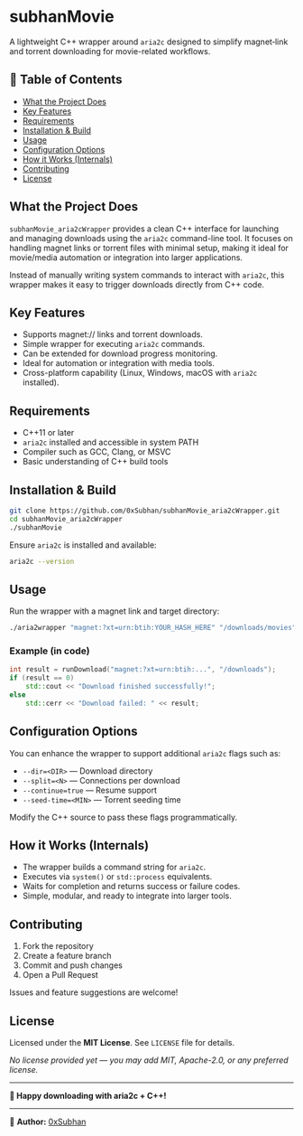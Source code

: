 # subhanMovie

A lightweight C++ wrapper around `aria2c` designed to simplify magnet‑link and torrent downloading for movie-related workflows.

## 🧾 Table of Contents
- [What the Project Does](#what-the-project-does)
- [Key Features](#key-features)
- [Requirements](#requirements)
- [Installation & Build](#installation--build)
- [Usage](#usage)
- [Configuration Options](#configuration-options)
- [How it Works (Internals)](#how-it-works-internals)
- [Contributing](#contributing)
- [License](#license)

## What the Project Does
`subhanMovie_aria2cWrapper` provides a clean C++ interface for launching and managing downloads using the `aria2c` command-line tool. It focuses on handling magnet links or torrent files with minimal setup, making it ideal for movie/media automation or integration into larger applications.

Instead of manually writing system commands to interact with `aria2c`, this wrapper makes it easy to trigger downloads directly from C++ code.

## Key Features
- Supports magnet:// links and torrent downloads.
- Simple wrapper for executing `aria2c` commands.
- Can be extended for download progress monitoring.
- Ideal for automation or integration with media tools.
- Cross-platform capability (Linux, Windows, macOS with `aria2c` installed).

## Requirements
- C++11 or later
- `aria2c` installed and accessible in system PATH
- Compiler such as GCC, Clang, or MSVC
- Basic understanding of C++ build tools

## Installation & Build

```bash
git clone https://github.com/0xSubhan/subhanMovie_aria2cWrapper.git
cd subhanMovie_aria2cWrapper
./subhanMovie
```

Ensure `aria2c` is installed and available:
```bash
aria2c --version
```

## Usage

Run the wrapper with a magnet link and target directory:

```bash
./aria2wrapper "magnet:?xt=urn:btih:YOUR_HASH_HERE" "/downloads/movies"
```

### Example (in code)
```cpp
int result = runDownload("magnet:?xt=urn:btih:...", "/downloads");
if (result == 0)
    std::cout << "Download finished successfully!";
else
    std::cerr << "Download failed: " << result;
```

## Configuration Options
You can enhance the wrapper to support additional `aria2c` flags such as:

- `--dir=<DIR>` — Download directory
- `--split=<N>` — Connections per download
- `--continue=true` — Resume support
- `--seed-time=<MIN>` — Torrent seeding time

Modify the C++ source to pass these flags programmatically.

## How it Works (Internals)
- The wrapper builds a command string for `aria2c`.
- Executes via `system()` or `std::process` equivalents.
- Waits for completion and returns success or failure codes.
- Simple, modular, and ready to integrate into larger tools.

## Contributing

1. Fork the repository
2. Create a feature branch
3. Commit and push changes
4. Open a Pull Request

Issues and feature suggestions are welcome!

## License

Licensed under the **MIT License**. See `LICENSE` file for details.


_No license provided yet — you may add MIT, Apache-2.0, or any preferred license._

---

**🚀 Happy downloading with aria2c + C++!**

---

👤 **Author:** [0xSubhan](https://github.com/0xSubhan)
